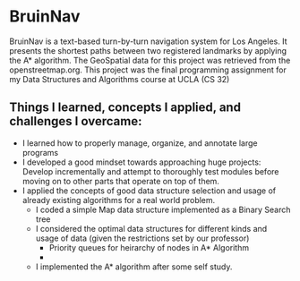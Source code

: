 # BruinNav

BruinNav is a text-based turn-by-turn navigation system for Los Angeles. It presents the shortest paths between two registered landmarks by applying the A* algorithm. The GeoSpatial data for this project was retrieved from the openstreetmap.org. This project was the final programming assignment for my Data Structures and Algorithms course at UCLA (CS 32)

## Things I learned, concepts I applied, and challenges I overcame:
* I learned how to properly manage, organize, and annotate large programs
* I developed a good mindset towards approaching huge projects: Develop incrementally and attempt to thoroughly test modules before moving on to other parts that operate on top of them.
* I applied the concepts of good data structure selection and usage of already existing algorithms for a real world problem.
  * I coded a simple Map data structure implemented as a Binary Search tree
  * I considered the optimal data structures for different kinds and usage of data (given the restrictions set by our professor)
    * Priority queues for heirarchy of nodes in A* Algorithm 
    * 
  * I implemented the A* algorithm after some self study.
